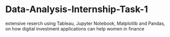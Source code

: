 # Data-Analysis-Internship-Task-1
extensive reserch using Tableau, Jupyter Notebook, Matplotlib and Pandas, on how digital investment applications can help women in finance
